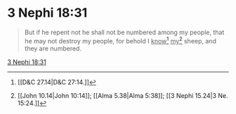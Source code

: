 # 3 Nephi 18:31

> But if he repent not he shall not be numbered among my people, that he may not destroy my people, for behold I <u>know</u>[^a] <u>my</u>[^b] sheep, and they are numbered.

[3 Nephi 18:31](https://www.churchofjesuschrist.org/study/scriptures/bofm/3-ne/18?lang=eng&id=p31#p31)


[^a]: [[D&C 27.14|D&C 27:14.]]
[^b]: [[John 10.14|John 10:14]]; [[Alma 5.38|Alma 5:38]]; [[3 Nephi 15.24|3 Ne. 15:24.]]
